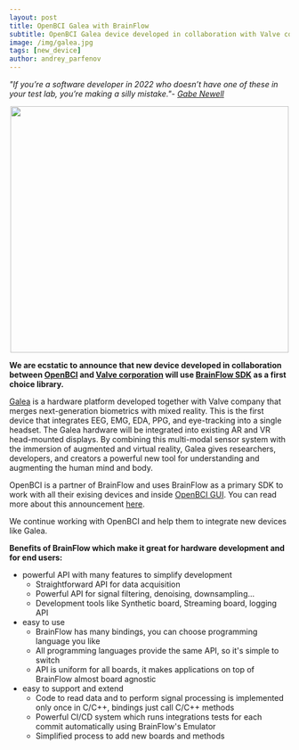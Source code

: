 ```yaml
---
layout: post
title: OpenBCI Galea with BrainFlow
subtitle: OpenBCI Galea device developed in collaboration with Valve corporation will use BrainFlow SDK
image: /img/galea.jpg
tags: [new_device]
author: andrey_parfenov
---
```



*"If you’re a software developer in 2022 who doesn’t have one of these in your test lab, you’re making a silly mistake."- [Gabe Newell](https://www.tvnz.co.nz/one-news/new-zealand/gabe-newell-says-brain-computer-interface-tech-allow-video-games-far-beyond-human-meat-peripherals-can-comprehend)*

<div style="text-align: center">
    <a href="https://galea.co/#splash" title="galea" target="_blank" align="center">
        <img width="500" height="442" src="https://live.staticflickr.com/65535/50876030896_a0c78eec4d_z.jpg">
    </a>
</div>


**We are ecstatic to announce that new device developed in collaboration between [OpenBCI](https://openbci.com/community/) and [Valve corporation](https://www.valvesoftware.com/en/) will use [BrainFlow SDK](https://github.com/brainflow-dev/brainflow) as a first choice library.**

[Galea](https://galea.co/) is a hardware platform developed together with Valve company that merges next-generation biometrics with mixed reality. This is the first device that integrates EEG, EMG, EDA, PPG, and eye-tracking into a single headset. The Galea hardware will be integrated into existing AR and VR head-mounted displays. By combining this multi-modal sensor system with the immersion of augmented and virtual reality, Galea gives researchers, developers, and creators a powerful new tool for understanding and augmenting the human mind and body.


OpenBCI is a partner of BrainFlow and uses BrainFlow as a primary SDK to work with all their exising devices and inside [OpenBCI GUI](https://github.com/OpenBCI/OpenBCI_GUI). You can read more about this announcement [here](https://openbci.com/community/brainflowqa/).

We continue working with OpenBCI and help them to integrate new devices like Galea.

**Benefits of BrainFlow which make it great for hardware development and for end users:**

* powerful API with many features to simplify development
    * Straightforward API for data acquisition
    * Powerful API for signal filtering, denoising, downsampling...
    * Development tools like Synthetic board, Streaming board, logging API
* easy to use
    * BrainFlow has many bindings, you can choose programming language you like
    * All programming languages provide the same API, so it's simple to switch
    * API is uniform for all boards, it makes applications on top of BrainFlow almost board agnostic
* easy to support and extend
    * Code to read data and to perform signal processing is implemented only once in C/C++, bindings just call C/C++ methods
    * Powerful CI/CD system which runs integrations tests for each commit automatically using BrainFlow's Emulator
    * Simplified process to add new boards and methods
